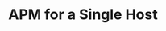 ---
title: APM for a Single Host
kind: section
weight: 1
description:  Execute the following exerciss in order.
---